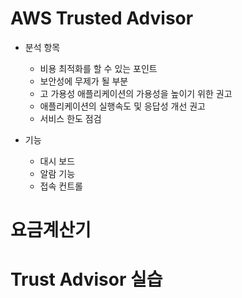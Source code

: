 # AWS Trusted Advisor
- 분석 항목
	- 비용 최적화를 할 수 있는 포인트
	- 보안성에 무제가 될 부분
	- 고 가용성 애플리케이션의 가용성을 높이기 위한 권고
	- 애플리케이션의 실행속도 및 응답성 개선 권고
	- 서비스 한도 점검

- 기능
	- 대시 보드
	- 알람 기능
	- 접속 컨트롤
	
# 요금계산기
# Trust Advisor 실습
